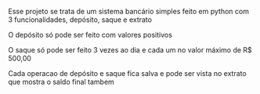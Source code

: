 Esse projeto se trata de um sistema bancário simples feito em python com 3 funcionalidades, depósito, saque e extrato

O depósito só pode ser feito com valores positivos

O saque só pode ser feito 3 vezes ao dia e cada um no valor máximo de R$ 500,00

Cada operacao de depósito e saque fica salva e pode ser vista no extrato que mostra o saldo final tambem
